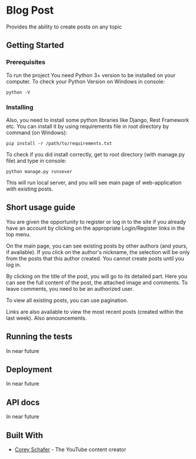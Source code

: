 # Blog Post

Provides the ability to create posts on any topic

## Getting Started

### Prerequisites

To run the project You need Python 3+ version to be installed on your computer. 
To check your Python Version on Windows in console:
```
python -V
```

### Installing

Also, you need to install some python libraries like Django, Rest Framework etc.
You can install it by using requirements file in root directory by command (on Windows):

```
pip install -r /path/to/requirements.txt
```

To check if you did install correctly, get to root directory (with manage.py file) and type in console:

```
python manage.py runsever
```

This will run local server, and you will see main page of web-application with existing posts.

## Short usage guide

You are given the opportunity to register or log in to the site if you already have an account by clicking on the appropriate Login/Register links in the top menu.

On the main page, you can see existing posts by other authors (and yours, if available). If you click on the author's nickname, the selection will be only from the posts that this author created. You cannot create posts until you log in.

By clicking on the title of the post, you will go to its detailed part. Here you can see the full content of the post, the attached image and comments. To leave comments, you need to be an authorized user.

To view all existing posts, you can use pagination.

Links are also available to view the most recent posts (created within the last week). Also announcements.

## Running the tests

In near future

## Deployment

In near future

## API docs

In near future

## Built With

* [Corey Schafer](https://www.youtube.com/c/Coreyms) - The YouTube content creator

